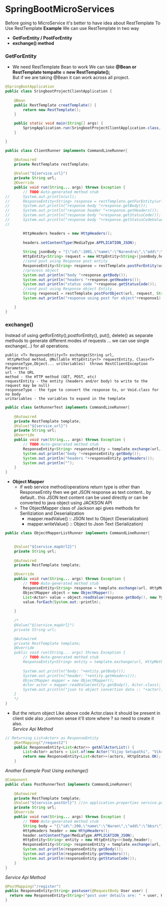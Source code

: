 # SpringBootMicroServices
Before going to MicroService it's better to have idea about RestTemplate 
To Use RestTemplate **Example**
We can use RestTemplate in two way <br>
- **GetForEntity / PostForEntity**
- **exchange() method** <br>
### GetForEntity
* We need RestTemplate Bean to work
We can take **@Bean or RestTemplate tempalte = new RestTemplate();** <br>
But if we are taking @Bean it can work across all project.

```java
@SpringBootApplication
public class SringbootProjectClientApplication {
	
	@Bean
	public RestTemplate creatTemplate() {
		return new RestTemplate();
	}

	public static void main(String[] args) {
		SpringApplication.run(SringbootProjectClientApplication.class, args);
	}

}
```
``` java
public class ClientRunner implements CommandLineRunner{

	@Autowired
	private RestTemplate restTemplate;
	
	@Value("${service.url}")
	private String url;
	@Override
	public void run(String... args) throws Exception {
		// TODO Auto-generated method stub
//		System.out.println(url);
//		ResponseEntity<String> response = restTemplate.getForEntity(url, String.class,Map.of("id",1,"msg","Hey How are You"));
//		System.out.println("response body "+response.getBody());
//		System.out.println("response header "+response.getHeaders());
//		System.out.println("response body "+response.getStatusCode());
//		System.out.println("response body "+response.getStatusCodeValue());
//		

		HttpHeaders headers = new HttpHeaders();
		
		headers.setContentType(MediaType.APPLICATION_JSON);
		
		String jsonBody = "{\"id\":1001,\"name\":\"Narendra\",\"add\":\"Regada\"}";
		HttpEntity<String> request = new HttpEntity<String>(jsonBody,headers);
		//send post using Response post entity
		ResponseEntity<String> response = restTemplate.postForEntity(url, request, String.class);
		//process object
		System.out.println("body "+response.getBody());
		System.out.println("headers "+response.getHeaders());
		System.out.println("status code "+response.getStatusCode());
		//send post using Response object Entity
		String response1 = restTemplate.postForObject(url, request, String.class);
		System.out.println("response using post for object"+response1);

	}
}
```

### exchange()
Instead of using getforEntity(),postforEntity(), put(), delete() as separate methods to generate different modes of requests ... we can use single exchange(...) for all operations.<br>

~~~
public <T> ResponseEntity<T> exchange(String url,
 HttpMethod method, @Nullable HttpEntity<?> requestEntity, Class<T> responseType,Object... uriVariables)  throws RestClientException  
Parameters:
url - the URL
method - the HTTP method (GET, POST, etc)
requestEntity - the entity (headers and/or body) to write to the request may be null)
responseType - the type to convert the response to, or Void.class for no body
uriVariables - the variables to expand in the template
~~~
``` java
public class GetRunnerTest implements CommandLineRunner{
	
	@Autowired
	private RestTemplate template;
	@Value("${service.url}")
	private String url;
	@Override
	public void run(String... args) throws Exception {
		// TODO Auto-generated method stub
		ResponseEntity<String> responseEntity = template.exchange(url, HttpMethod.GET, null, String.class);
		System.out.println("body "+responseEntity.getBody());
		System.out.println("headers "+responseEntity.getHeaders());
		System.out.println("");
	}
}
```
- **Object Mapper**
  - if web service method/operations return type is other than  ResponseEntity<String> then we get JSON response as text content.. by default..     this JSON text content can be used directly or can be converted to java object using JACKSON API
  - The  ObjectMapper class of Jackson api gives methods for Seriliziation and Deserialization
    - mapper.readValue() :: JSON text to Object (Deserialization)
    - mapper.writeValue() :: Object to Json Text (Serialization)
``` java
public class ObjectMapperListRunner implements CommandLineRunner{

	
	@Value("${service.mapUrl2}")
	private String url;
	
	@Autowired
	private RestTemplate template;

	@Override
	public void run(String... args) throws Exception {
		// TODO Auto-generated method stub
		ResponseEntity<String> response = template.exchange(url, HttpMethod.GET, null, String.class);
		ObjectMapper object = new ObjectMapper();
		List<Actor> value = object.readValue(response.getBody(), new TypeReference<List<Actor>>() {});
		value.forEach(System.out::println);
		
	}
	
	/*
	@Value("${service.mapUrl}")
	private String url;

	@Autowired
	private RestTemplate template;
	@Override
	public void run(String... args) throws Exception {
		// TODO Auto-generated method stub
		ResponseEntity<String> entity = template.exchange(url, HttpMethod.GET, null, String.class);
		
		System.out.println("body: "+entity.getBody());
		System.out.println("header: "+entity.getHeaders());
		ObjectMapper mapper = new ObjectMapper();
		Actor actor = mapper.readValue(entity.getBody(), Actor.class);
		System.out.println("json to object convertion data :: "+actor);
	}
	*/
}
```
-  But the return object Like above code Actor.class it should be present in client side also ,common sense it'll store where ? so need to create it also.<br>
*Service Api Method* 
``` java
// Returning List<Actor> as ResponseEntity
	@GetMapping("/request2")
	public ResponseEntity<List<Actor>> getAllActorList() {
		List<Actor> actors = List.of(new Actor("Vijay Setupathi", "Vikram"), new Actor("Ayushman", "Andhadhun"));
		return new ResponseEntity<List<Actor>>(actors, HttpStatus.OK);
	}
```
*Another Example Post Using exchange()*
```java
@Component
public class PostRunnerTest implements CommandLineRunner{
	
	@Autowired
	private RestTemplate template;
	@Value("${service.postUrl}") //in application.properties service.postUrl = http://localhost:8080/service/register
	private String url;
	@Override
	public void run(String... args) throws Exception {
		// TODO Auto-generated method stub
		String body = "{\"id\":200,\"name\":\"Naren\",\"add\":\"bbsr\"}";
		HttpHeaders header = new HttpHeaders();
		header.setContentType(MediaType.APPLICATION_JSON);
		HttpEntity<String> entity = new HttpEntity<>(body,header);
		ResponseEntity<String> responseEntity = template.exchange(url, HttpMethod.POST, entity, String.class);
		System.out.println(responseEntity.getBody());
		System.out.println(responseEntity.getHeaders());
		System.out.println(responseEntity.getStatusCode());
	}
}

```
*Service Api Method* 
```java
@PostMapping("/register")
public ResponseEntity<String> postuser(@RequestBody User user) {
  return new ResponseEntity<String>("post user details are: " + user, HttpStatus.ACCEPTED);
}
```
